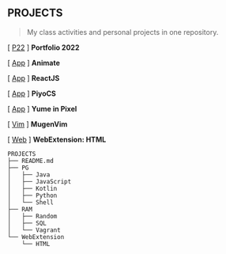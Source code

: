 ## PROJECTS
> My class activities and personal projects in one repository.


[ [P22](https://s20016.github.io/Portfolio/) ] **Portfolio 2022**

[ [App](https://s20016.github.io/Animate/) ] **Animate**

[ [App](https://s20016.github.io/ReactJS/) ] **ReactJS**

[ [App](https://s20016.github.io/PiyoCS/) ] **PiyoCS**

[ [App](https://s20016.github.io/Yume-in-pixel/) ] **Yume in Pixel**

[ [Vim](https://github.com/s20016/MugenVim) ] **MugenVim**

[ [Web](https://s20016.github.io/PROJECTS/WebExtension/HTML/) ] **WebExtension: HTML**


```
PROJECTS
├── README.md
├── PG
│   ├── Java
│   ├── JavaScript
│   ├── Kotlin
│   ├── Python
│   └── Shell
├── RAM
│   ├── Random
│   ├── SQL
│   └── Vagrant
└── WebExtension
    └── HTML
```
